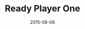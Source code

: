 ---
date: 2015-08-06
dateYear: 2015
isbn: 9780307887436
title: Ready Player One
description: "A world at stake. A quest for the ultimate prize. Are you ready? In the year 2045, reality is an ugly place. The only time Wade Watts really feels alive is when he’s jacked into the OASIS, a vast virtual world where most of humanity spends their days. When the eccentric creator of the OASIS dies, he leaves behind a series of fiendish puzzles, based on his obsession with the pop culture of decades past. Whoever is first to solve them will inherit his vast fortune—and control of the OASIS itself. Then Wade cracks the first clue. Suddenly he’s beset by rivals who’ll kill to take this prize. The race is on—and the only way to survive is to win."
cover: cover-ready-player-one.jpeg
coverGoogle: https://books.google.com/books/content?id=J8ahqXjUhAAC&printsec=frontcover&img=1&zoom=1&edge=curl&source=gbs_api
pageCount: 386
authors: Ernest Cline
publishers: Ballantine Books
published: 2011-08-16
publishedYear: 2011
shelves:
- fiction
---